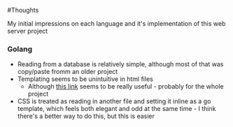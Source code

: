 #Thoughts

My initial impressions on each language and it's implementation of this web
server project

### Golang
* Reading from a database is relatively simple, although most of that was 
copy/paste fromm an older project
* Templating seems to be unintuitive in html files
	* Although [this link](https://astaxie.gitbooks.io/build-web-application-with-golang/content/en/07.4.html)
	seems to be really useful - probably for the whole project
* CSS is treated as reading in another file and setting it inline as a 
go template, which feels both elegant and odd at the same time - I think
there's a better way to do this, but this is easier
